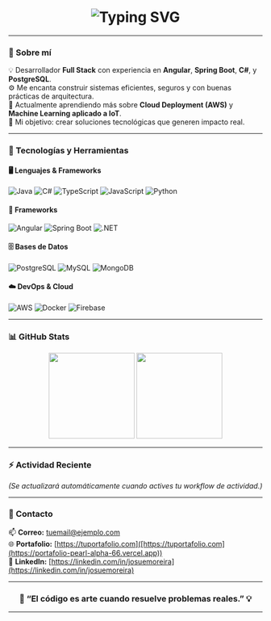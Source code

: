
<h1 align="center">
  <img src="https://readme-typing-svg.demolab.com?font=JetBrains+Mono&size=28&duration=3500&pause=1000&color=00FFFF&center=true&vCenter=true&width=700&lines=👋+Hola,+soy+Josue+Moreira!;💻+Desarrollador+Full+Stack;🚀+Apasionado+por+la+tecnología+y+la+innovación" alt="Typing SVG" />
</h1>

---

### 🧠 Sobre mí  
💡 Desarrollador **Full Stack** con experiencia en **Angular**, **Spring Boot**, **C#**, y **PostgreSQL**.  
⚙️ Me encanta construir sistemas eficientes, seguros y con buenas prácticas de arquitectura.  
🌱 Actualmente aprendiendo más sobre **Cloud Deployment (AWS)** y **Machine Learning aplicado a IoT**.  
🎯 Mi objetivo: crear soluciones tecnológicas que generen impacto real.  

---

### 🚀 Tecnologías y Herramientas  

#### 🖥️ Lenguajes & Frameworks  
![Java](https://img.shields.io/badge/Java-%23ED8B00.svg?style=for-the-badge&logo=openjdk&logoColor=white)
![C#](https://img.shields.io/badge/C%23-%23239120.svg?style=for-the-badge&logo=c-sharp&logoColor=white)
![TypeScript](https://img.shields.io/badge/TypeScript-%23007ACC.svg?style=for-the-badge&logo=typescript&logoColor=white)
![JavaScript](https://img.shields.io/badge/JavaScript-%23F7DF1E.svg?style=for-the-badge&logo=javascript&logoColor=black)
![Python](https://img.shields.io/badge/Python-%2314354C.svg?style=for-the-badge&logo=python&logoColor=white)

#### 🧩 Frameworks  
![Angular](https://img.shields.io/badge/Angular-%23DD0031.svg?style=for-the-badge&logo=angular&logoColor=white)
![Spring Boot](https://img.shields.io/badge/Spring_Boot-%236DB33F.svg?style=for-the-badge&logo=springboot&logoColor=white)
![.NET](https://img.shields.io/badge/.NET-%235C2D91.svg?style=for-the-badge&logo=dotnet&logoColor=white)

#### 🗄️ Bases de Datos  
![PostgreSQL](https://img.shields.io/badge/PostgreSQL-%23336791.svg?style=for-the-badge&logo=postgresql&logoColor=white)
![MySQL](https://img.shields.io/badge/MySQL-%2300f.svg?style=for-the-badge&logo=mysql&logoColor=white)
![MongoDB](https://img.shields.io/badge/MongoDB-%234ea94b.svg?style=for-the-badge&logo=mongodb&logoColor=white)

#### ☁️ DevOps & Cloud  
![AWS](https://img.shields.io/badge/AWS-%23FF9900.svg?style=for-the-badge&logo=amazon-aws&logoColor=white)
![Docker](https://img.shields.io/badge/Docker-%230db7ed.svg?style=for-the-badge&logo=docker&logoColor=white)
![Firebase](https://img.shields.io/badge/Firebase-%23FFCA28.svg?style=for-the-badge&logo=firebase&logoColor=black)

---

### 📊 GitHub Stats  

<p align="center">
  <img height="170" src="https://github-readme-stats.vercel.app/api?username=JMC20003&show_icons=true&theme=react&hide_border=true&bg_color=0D1117&title_color=00FFFF&icon_color=00FFFF" />
  <img height="170" src="https://github-readme-stats.vercel.app/api/top-langs/?username=JMC20003&layout=compact&theme=react&hide_border=true&bg_color=0D1117&title_color=00FFFF" />
</p>

---

### ⚡ Actividad Reciente

<!--START_SECTION:activity-->
<!--END_SECTION:activity-->

*(Se actualizará automáticamente cuando actives tu workflow de actividad.)*

---

### 🧭 Contacto  
📫 **Correo:** [tuemail@ejemplo.com](mailto:u202123541@gmail.com)  
🌐 **Portafolio:** [https://tuportafolio.com]([https://tuportafolio.com](https://portafolio-pearl-alpha-66.vercel.app))  
💼 **LinkedIn:** [https://linkedin.com/in/josuemoreira](https://linkedin.com/in/josuemoreira)

---

<h3 align="center">💬 “El código es arte cuando resuelve problemas reales.” 💡</h3>

---
